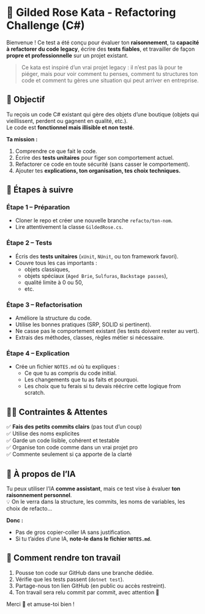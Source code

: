 # 🧠 Gilded Rose Kata - Refactoring Challenge (C#)

Bienvenue ! Ce test a été conçu pour évaluer ton **raisonnement**, ta **capacité à refactorer du code legacy**, écrire des **tests fiables**, et travailler de façon **propre et professionnelle** sur un projet existant.

> Ce kata est inspiré d’un vrai projet legacy : il n’est pas là pour te piéger, mais pour voir comment tu penses, comment tu structures ton code et comment tu gères une situation qui peut arriver en entreprise.

## 🎯 Objectif

Tu reçois un code C# existant qui gère des objets d’une boutique (objets qui vieillissent, perdent ou gagnent en qualité, etc.).  
Le code est **fonctionnel mais illisible et non testé**.

**Ta mission :**
1. Comprendre ce que fait le code.
2. Écrire des **tests unitaires** pour figer son comportement actuel.
3. Refactorer ce code en toute sécurité (sans casser le comportement).
4. Ajouter tes **explications, ton organisation, tes choix techniques.**

## 🧪 Étapes à suivre

### Étape 1 – Préparation
- Cloner le repo et créer une nouvelle branche `refacto/ton-nom`.
- Lire attentivement la classe `GildedRose.cs`.

### Étape 2 – Tests
- Écris des **tests unitaires** (`xUnit`, `NUnit`, ou ton framework favori).
- Couvre tous les cas importants :
  - objets classiques,
  - objets spéciaux (`Aged Brie`, `Sulfuras`, `Backstage passes`),
  - qualité limite à 0 ou 50,
  - etc.

### Étape 3 – Refactorisation
- Améliore la structure du code.
- Utilise les bonnes pratiques (SRP, SOLID si pertinent).
- Ne casse pas le comportement existant (les tests doivent rester au vert).
- Extrais des méthodes, classes, règles métier si nécessaire.

### Étape 4 – Explication
- Crée un fichier `NOTES.md` où tu expliques :
  - Ce que tu as compris du code initial.
  - Les changements que tu as faits et pourquoi.
  - Les choix que tu ferais si tu devais réécrire cette logique from scratch.

## 🧑‍💻 Contraintes & Attentes

✅ **Fais des petits commits clairs** (pas tout d’un coup)  
✅ Utilise des noms explicites  
✅ Garde un code lisible, cohérent et testable  
✅ Organise ton code comme dans un vrai projet pro  
✅ Commente seulement si ça apporte de la clarté

## 🤖 À propos de l’IA

Tu peux utiliser l’IA **comme assistant**, mais ce test vise à évaluer **ton raisonnement personnel**.  
💡 On le verra dans la structure, les commits, les noms de variables, les choix de refacto…

**Donc :**
- Pas de gros copier-coller IA sans justification.
- Si tu t’aides d’une IA, **note-le dans le fichier `NOTES.md`**.

## 🏁 Comment rendre ton travail

1. Pousse ton code sur GitHub dans une branche dédiée.
2. Vérifie que les tests passent (`dotnet test`).
3. Partage-nous ton lien GitHub (en public ou accès restreint).
4. Ton travail sera relu commit par commit, avec attention 👀

Merci 🙌 et amuse-toi bien !

